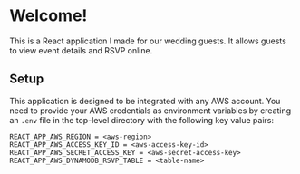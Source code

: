 # Welcome!

This is a React application I made for our wedding guests. It allows guests to view event details and RSVP online.

## Setup
This application is designed to be integrated with any AWS account.
You need to provide your AWS credentials as environment variables by creating an `.env` file in the top-level directory with the following key value pairs:
```
REACT_APP_AWS_REGION = <aws-region>
REACT_APP_AWS_ACCESS_KEY_ID = <aws-access-key-id>
REACT_APP_AWS_SECRET_ACCESS_KEY = <aws-secret-access-key>
REACT_APP_AWS_DYNAMODB_RSVP_TABLE = <table-name>
```